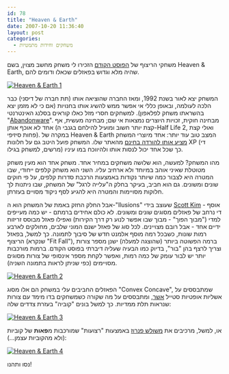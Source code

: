 ```yaml
---
id: 78
title: "Heaven & Earth"
date: 2007-10-20 11:36:40
layout: post
categories: 
  - משחקים וחידות מתמטיות
---
```

משחקי הריצוף של <a href="http://www.gadial.net/?p=73">הפוסט הקודם</a> הזכירו לי משחק מחשב מצוין, בשם Heaven &amp; Earth, שהיה מלא וגדוש בפאזלים שכאלו ודומים להם.

<a href="{{site.baseurl}}{{site.post_images}}/2007/10/illusion_001.png" title="Heaven &amp; Earth 1"><img src="{{site.baseurl}}{{site.post_images}}/2007/10/illusion_001.png" alt="Heaven &amp; Earth 1" /></a>

המשחק יצא לאור בשנת 1992, ומאז החברה שהוציאה אותו (תת חברה של דיסני) כבר הלכה לעולמה, ובאופן כללי אי אפשר ממש להשיג אותו בחנויות (אם כי לא מזמן יצא בהשראתו  משחק לפלאפון). למשחקים חסרי מזל כאלו קוראים בסלנג האינטרנטי "<a href="http://en.wikipedia.org/wiki/Abandonware">Abandonware</a>". מבחינה חוקית, זכויות היוצרים נמצאות אי שם; מבחינה מעשית, אף אחד לא אוכף אותן (קצת יותר חשוב ומועיל להילחם בגנבי ה-Half Life 2, ואולי קצת פחות סיזיפי). במקרה של Heaven &amp; Earth המצב טוב עוד יותר: אחד מיוצרי המשחק <a href="http://www.iangilman.com/software/heavenearth.php">מציע אותו להורדה בחינם</a> מהאתר שלו. המשחק פועל היטב גם על חלונות XP (די מרשים, למשחק בגילו) כך שכל אחד יכול לנסות אותו ולהיווכח במו עיניו.

מהו המשחק? למעשה, הוא שלושה משחקים במחיר אחד. משחק אחד הוא מעין משחק מטוטלת שאיני אוהב במיוחד ולא ארחיב עליו. השני הוא משחק קלפים ייחודי, שבו המטרה היא לצבור כמה שיותר נקודות באמצעות הרכבת סדרות קלפים, על פי חוקים שונים ומשונים. גם הוא חביב, בעיקר בחלק ה"עלייה לרגל" של המשחק, שבו ניתנות לך חלוקות מסויימות והמטרה היא להגיע לסף ניקוד מסויים בעזרתן.

אבל החלק החזק באמת של המשחק הוא ה-"Ilusions" שעוצב בידי <a href="http://www.scottkim.com/">Scott Kim</a> - אוסף די נרחב של פאזלים מסוגים שונים ומשונים. לא כולם אחידים ברמתם - יש כמה מעייפים למדי ("מבוך הפוך" - מבוך שבו אפשר לנוע רק דרך הקירות) ואפילו פאזל מבוסס זריזות ידיים אחד - אבל רובם מצויינים. לכל סוג של פאזל ישנם המוני שלבים, מחולקים לארבע רמות שונות, כשבכל רמה מוסף אלמנט חדש של סיבוך לתמונה. כך למשל, בפאזל הריצוף (שנקרא "Fit Fall"), ברמה הפשוטה ביותר (שהוצגה למעלה) ישנן מספר צורות וצריך לרצף בהן "בור", בדיוק כמו הבעיה שעליה דיברתי בפוסט הקודם. ברמות מורכבות יותר יש לבור עומק של כמה רמות, ואפשר לקחת מספר אינסופי של צורות מסוגים מסויימים (כפי שניתן לראות בתמונה השניה).

<a href="{{site.baseurl}}{{site.post_images}}/2007/10/illusion_002.png" title="Heaven &amp; Earth 2"><img src="{{site.baseurl}}{{site.post_images}}/2007/10/illusion_002.png" alt="Heaven &amp; Earth 2" /></a>

הפאזלים החביבים עלי במשחק הם אלו מסוג "Convex Concave", שמתבססים על אשליות אופטיות סטייל <a href="http://he.wikipedia.org/wiki/%D7%9E%D7%95%D7%A8%D7%99%D7%A5_%D7%A7%D7%95%D7%A8%D7%A0%D7%9C%D7%99%D7%A1_%D7%90%D7%A9%D7%A8">אשר</a>, ומתבססים על מה שקורה כשמשחקים בדו מימד עם צורות שנראות תלת ממדיות. כך למשל בונים "קוביה" בעזרת צדדים שלה:

<a href="{{site.baseurl}}{{site.post_images}}/2007/10/illusion_004.png" title="Heaven &amp; Earth 3"><img src="{{site.baseurl}}{{site.post_images}}/2007/10/illusion_004.png" alt="Heaven &amp; Earth 3" /></a>

או, למשל, מרכיבים את <a href="http://en.wikipedia.org/wiki/Penrose_triangle">משולש פנרוז</a> באמצעות "רצועות" שמורכבות מ<strong>פאות</strong> של קוביות (ולא מהקוביות עצמן...):

<a href="{{site.baseurl}}{{site.post_images}}/2007/10/illusion_000.png" title="Heaven &amp; Earth 4"><img src="{{site.baseurl}}{{site.post_images}}/2007/10/illusion_000.png" alt="Heaven &amp; Earth 4" /></a>

נסו ותהנו!

